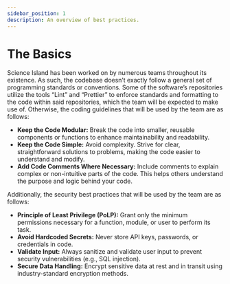 ```yaml
---
sidebar_position: 1
description: An overview of best practices.
---
```


# The Basics

Science Island has been worked on by numerous teams throughout its existence. As such, the codebase doesn’t exactly follow a general set of programming standards or conventions. Some of the software’s repositories utilize the tools “Lint” and “Prettier” to enforce standards and formatting to the code within said repositories, which the team will be expected to make use of. Otherwise, the coding guidelines that will be used by the team are as follows:

- **Keep the Code Modular:** Break the code into smaller, reusable components or functions to enhance maintainability and readability.
- **Keep the Code Simple:** Avoid complexity. Strive for clear, straightforward solutions to problems, making the code easier to understand and modify.
- **Add Code Comments Where Necessary:** Include comments to explain complex or non-intuitive parts of the code. This helps others understand the purpose and logic behind your code.

Additionally, the security best practices that will be used by the team are as follows:

- **Principle of Least Privilege (PoLP):** Grant only the minimum permissions necessary for a function, module, or user to perform its task.
- **Avoid Hardcoded Secrets:** Never store API keys, passwords, or credentials in code.
- **Validate Input:** Always sanitize and validate user input to prevent security vulnerabilities (e.g., SQL injection).
- **Secure Data Handling:** Encrypt sensitive data at rest and in transit using industry-standard encryption methods.
